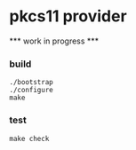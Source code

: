 # pkcs11 provider

*** work in progress ***

### build

```
./bootstrap
./configure
make
```

### test
```
make check
```



